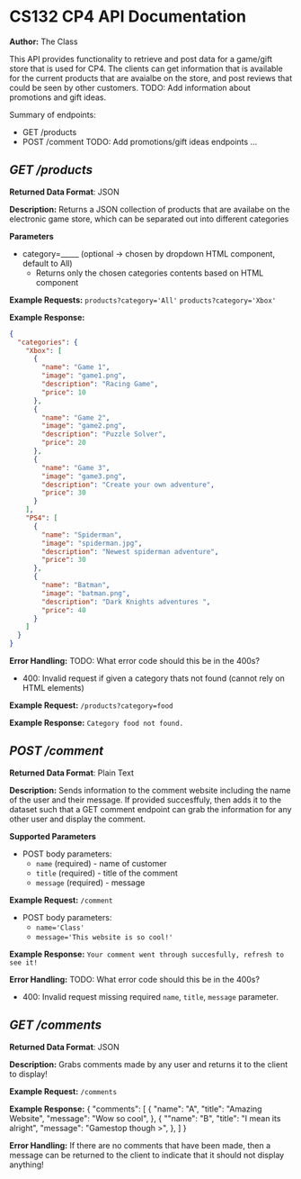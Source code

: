 
# CS132 CP4 API Documentation
**Author:** The Class

This API provides functionality to retrieve and post data for a game/gift store that is used for CP4.
The clients can get information that is available for the current products that are avaialbe on the store, and post reviews that could be seen by other customers. 
TODO: Add information about promotions and gift ideas. 

Summary of endpoints:
* GET /products
* POST /comment
TODO: Add promotions/gift ideas endpoints
...

## *GET /products*
**Returned Data Format**: JSON

**Description:**
Returns a JSON collection of products that are availabe on the electronic game store, which can 
be separated out into different categories

**Parameters**
* category=_____ (optional -> chosen by dropdown HTML component, default to All)
  * Returns only the chosen categories contents based on HTML component

**Example Requests:** 
`products?category='All'`
`products?category='Xbox'`

**Example Response:**
```json
{
  "categories": {
    "Xbox": [
      {
        "name": "Game 1",
        "image": "game1.png",
        "description": "Racing Game",
        "price": 10
      },
      {
        "name": "Game 2",
        "image": "game2.png",
        "description": "Puzzle Solver",
        "price": 20
      },
      {
        "name": "Game 3",
        "image": "game3.png",
        "description": "Create your own adventure",
        "price": 30
      }
    ],
    "PS4": [
      {
        "name": "Spiderman",
        "image": "spiderman.jpg",
        "description": "Newest spiderman adventure",
        "price": 30
      },
      {
        "name": "Batman",
        "image": "batman.png",
        "description": "Dark Knights adventures ",
        "price": 40
      }
    ]
  }
}
```

**Error Handling:**
TODO: What error code should this be in the 400s?
* 400: Invalid request if given a category thats not found (cannot rely on HTML elements)

**Example Request:** `/products?category=food`

**Example Response:**
```Category food not found.```

## *POST /comment*
**Returned Data Format**: Plain Text

**Description:** 
Sends information to the comment website including the name of the user and their message. 
If provided succesffuly, then adds it to the dataset such that a GET comment endpoint can
grab the information for any other user and display the comment. 

**Supported Parameters**
* POST body parameters: 
  * `name` (required) - name of customer
  * `title` (required) - title of the comment
  * `message` (required) - message

**Example Request:** `/comment`
* POST body parameters: 
  * `name='Class'`
  * `message='This website is so cool!'`

**Example Response:**
```Your comment went through succesfully, refresh to see it!```

**Error Handling:**
TODO: What error code should this be in the 400s?
* 400: Invalid request missing required `name`, `title`, `message` parameter.

## *GET /comments*
**Returned Data Format**: JSON

**Description:** 
Grabs comments made by any user and returns it to the client to display!

**Example Request:** `/comments`

**Example Response:**
{
    "comments": [
      {
        "name": "A",
        "title": "Amazing Website",
        "message": "Wow so cool",
      },
      {
        ""name": "B",
        "title": "I mean its alright",
        "message": "Gamestop though >",
      },
    ]
}

**Error Handling:**
If there are no comments that have been made, then a message can be
returned to the client to indicate that it should not display anything!
